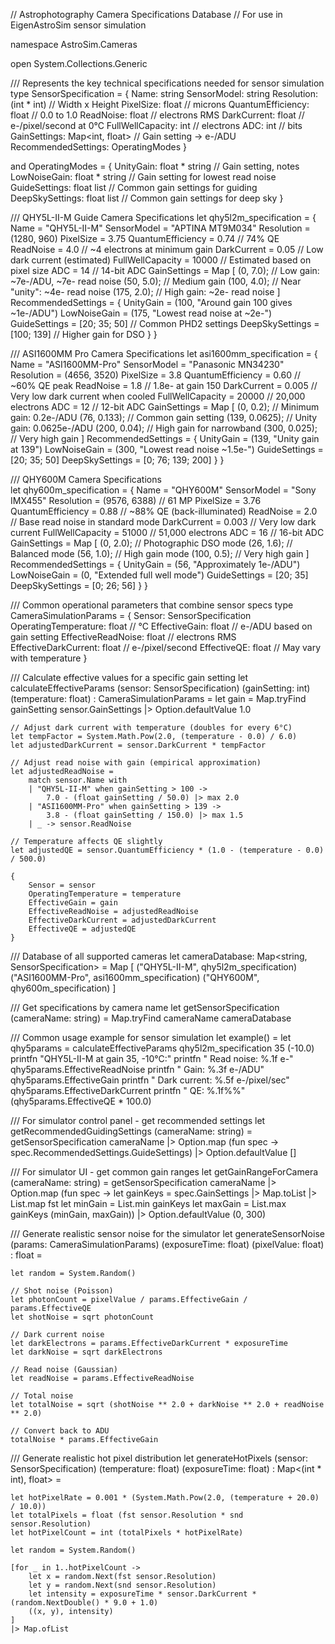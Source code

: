 // Astrophotography Camera Specifications Database
// For use in EigenAstroSim sensor simulation

namespace AstroSim.Cameras

open System.Collections.Generic

/// Represents the key technical specifications needed for sensor simulation
type SensorSpecification = {
    Name: string
    SensorModel: string
    Resolution: (int * int)    // Width x Height
    PixelSize: float          // microns
    QuantumEfficiency: float  // 0.0 to 1.0
    ReadNoise: float         // electrons RMS
    DarkCurrent: float       // e-/pixel/second at 0°C
    FullWellCapacity: int    // electrons
    ADC: int                 // bits
    GainSettings: Map<int, float>  // Gain setting -> e-/ADU
    RecommendedSettings: OperatingModes
}

and OperatingModes = {
    UnityGain: float * string     // Gain setting, notes
    LowNoiseGain: float * string  // Gain setting for lowest read noise
    GuideSettings: float list     // Common gain settings for guiding
    DeepSkySettings: float list   // Common gain settings for deep sky
}

/// QHY5L-II-M Guide Camera Specifications
let qhy5l2m_specification = {
    Name = "QHY5L-II-M"
    SensorModel = "APTINA MT9M034"
    Resolution = (1280, 960)
    PixelSize = 3.75
    QuantumEfficiency = 0.74    // 74% QE
    ReadNoise = 4.0            // ~4 electrons at minimum gain
    DarkCurrent = 0.05         // Low dark current (estimated)
    FullWellCapacity = 10000   // Estimated based on pixel size
    ADC = 14                   // 14-bit ADC
    GainSettings = Map [
        (0, 7.0);              // Low gain: ~7e-/ADU, ~7e- read noise
        (50, 5.0);             // Medium gain
        (100, 4.0);            // Near "unity": ~4e- read noise
        (175, 2.0);            // High gain: ~2e- read noise
    ]
    RecommendedSettings = {
        UnityGain = (100, "Around gain 100 gives ~1e-/ADU")
        LowNoiseGain = (175, "Lowest read noise at ~2e-")
        GuideSettings = [20; 35; 50]  // Common PHD2 settings
        DeepSkySettings = [100; 139]  // Higher gain for DSO
    }
}

/// ASI1600MM Pro Camera Specifications
let asi1600mm_specification = {
    Name = "ASI1600MM-Pro"
    SensorModel = "Panasonic MN34230"
    Resolution = (4656, 3520)
    PixelSize = 3.8
    QuantumEfficiency = 0.60    // ~60% QE peak
    ReadNoise = 1.8            // 1.8e- at gain 150
    DarkCurrent = 0.005        // Very low dark current when cooled
    FullWellCapacity = 20000   // 20,000 electrons
    ADC = 12                   // 12-bit ADC
    GainSettings = Map [
        (0, 0.2);              // Minimum gain: 0.2e-/ADU
        (76, 0.133);           // Common gain setting
        (139, 0.0625);         // Unity gain: 0.0625e-/ADU
        (200, 0.04);           // High gain for narrowband
        (300, 0.025);          // Very high gain
    ]
    RecommendedSettings = {
        UnityGain = (139, "Unity gain at 139")
        LowNoiseGain = (300, "Lowest read noise ~1.5e-")
        GuideSettings = [20; 35; 50]
        DeepSkySettings = [0; 76; 139; 200]
    }
}

/// QHY600M Camera Specifications  
let qhy600m_specification = {
    Name = "QHY600M"
    SensorModel = "Sony IMX455"
    Resolution = (9576, 6388)  // 61 MP
    PixelSize = 3.76
    QuantumEfficiency = 0.88    // ~88% QE (back-illuminated)
    ReadNoise = 2.0            // Base read noise in standard mode
    DarkCurrent = 0.003        // Very low dark current
    FullWellCapacity = 51000   // 51,000 electrons
    ADC = 16                   // 16-bit ADC
    GainSettings = Map [
        (0, 2.0);              // Photographic DSO mode
        (26, 1.6);             // Balanced mode
        (56, 1.0);             // High gain mode
        (100, 0.5);            // Very high gain
    ]
    RecommendedSettings = {
        UnityGain = (56, "Approximately 1e-/ADU")
        LowNoiseGain = (0, "Extended full well mode")
        GuideSettings = [20; 35]
        DeepSkySettings = [0; 26; 56]
    }
}

/// Common operational parameters that combine sensor specs
type CameraSimulationParams = {
    Sensor: SensorSpecification
    OperatingTemperature: float  // °C
    EffectiveGain: float       // e-/ADU based on gain setting
    EffectiveReadNoise: float  // electrons RMS
    EffectiveDarkCurrent: float // e-/pixel/second
    EffectiveQE: float         // May vary with temperature
}

/// Calculate effective values for a specific gain setting
let calculateEffectiveParams (sensor: SensorSpecification) (gainSetting: int) (temperature: float) : CameraSimulationParams =
    let gain = Map.tryFind gainSetting sensor.GainSettings |> Option.defaultValue 1.0
    
    // Adjust dark current with temperature (doubles for every 6°C)
    let tempFactor = System.Math.Pow(2.0, (temperature - 0.0) / 6.0)
    let adjustedDarkCurrent = sensor.DarkCurrent * tempFactor
    
    // Adjust read noise with gain (empirical approximation)
    let adjustedReadNoise = 
        match sensor.Name with
        | "QHY5L-II-M" when gainSetting > 100 -> 
            7.0 - (float gainSetting / 50.0) |> max 2.0
        | "ASI1600MM-Pro" when gainSetting > 139 ->
            3.8 - (float gainSetting / 150.0) |> max 1.5
        | _ -> sensor.ReadNoise
    
    // Temperature affects QE slightly
    let adjustedQE = sensor.QuantumEfficiency * (1.0 - (temperature - 0.0) / 500.0)
    
    {
        Sensor = sensor
        OperatingTemperature = temperature
        EffectiveGain = gain
        EffectiveReadNoise = adjustedReadNoise
        EffectiveDarkCurrent = adjustedDarkCurrent
        EffectiveQE = adjustedQE
    }

/// Database of all supported cameras
let cameraDatabase: Map<string, SensorSpecification> = 
    Map [
        ("QHY5L-II-M", qhy5l2m_specification)
        ("ASI1600MM-Pro", asi1600mm_specification)
        ("QHY600M", qhy600m_specification)
    ]

/// Get specifications by camera name
let getSensorSpecification (cameraName: string) =
    Map.tryFind cameraName cameraDatabase

/// Common usage example for sensor simulation
let example() =
    let qhy5params = calculateEffectiveParams qhy5l2m_specification 35 (-10.0)
    printfn "QHY5L-II-M at gain 35, -10°C:"
    printfn "  Read noise: %.1f e-" qhy5params.EffectiveReadNoise
    printfn "  Gain: %.3f e-/ADU" qhy5params.EffectiveGain
    printfn "  Dark current: %.5f e-/pixel/sec" qhy5params.EffectiveDarkCurrent
    printfn "  QE: %.1f%%" (qhy5params.EffectiveQE * 100.0)

/// For simulator control panel - get recommended settings
let getRecommendedGuidingSettings (cameraName: string) =
    getSensorSpecification cameraName
    |> Option.map (fun spec -> spec.RecommendedSettings.GuideSettings)
    |> Option.defaultValue []

/// For simulator UI - get common gain ranges
let getGainRangeForCamera (cameraName: string) =
    getSensorSpecification cameraName
    |> Option.map (fun spec -> 
        let gainKeys = spec.GainSettings |> Map.toList |> List.map fst
        let minGain = List.min gainKeys
        let maxGain = List.max gainKeys
        (minGain, maxGain))
    |> Option.defaultValue (0, 300)

/// Generate realistic sensor noise for the simulator
let generateSensorNoise 
    (params: CameraSimulationParams) 
    (exposureTime: float) 
    (pixelValue: float) 
    : float =
    
    let random = System.Random()
    
    // Shot noise (Poisson)
    let photonCount = pixelValue / params.EffectiveGain / params.EffectiveQE
    let shotNoise = sqrt photonCount
    
    // Dark current noise
    let darkElectrons = params.EffectiveDarkCurrent * exposureTime
    let darkNoise = sqrt darkElectrons
    
    // Read noise (Gaussian)
    let readNoise = params.EffectiveReadNoise
    
    // Total noise
    let totalNoise = sqrt (shotNoise ** 2.0 + darkNoise ** 2.0 + readNoise ** 2.0)
    
    // Convert back to ADU
    totalNoise * params.EffectiveGain

/// Generate realistic hot pixel distribution
let generateHotPixels 
    (sensor: SensorSpecification) 
    (temperature: float) 
    (exposureTime: float) : Map<(int * int), float> =
    
    let hotPixelRate = 0.001 * (System.Math.Pow(2.0, (temperature + 20.0) / 10.0))
    let totalPixels = float (fst sensor.Resolution * snd sensor.Resolution)
    let hotPixelCount = int (totalPixels * hotPixelRate)
    
    let random = System.Random()
    
    [for _ in 1..hotPixelCount ->
        let x = random.Next(fst sensor.Resolution)
        let y = random.Next(snd sensor.Resolution)
        let intensity = exposureTime * sensor.DarkCurrent * (random.NextDouble() * 9.0 + 1.0)
        ((x, y), intensity)
    ]
    |> Map.ofList